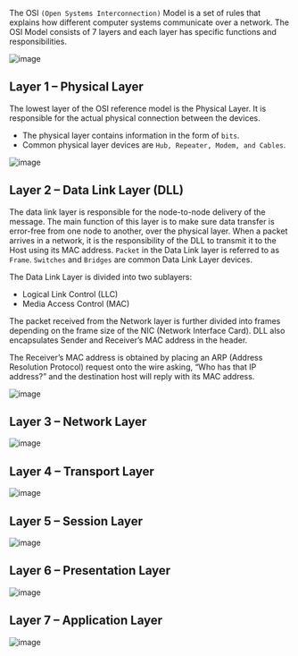 The OSI `(Open Systems Interconnection)` Model is a set of rules that explains how different computer systems communicate over a network. The OSI Model consists of 7 layers and each layer has specific functions and responsibilities.

![image](https://github.com/user-attachments/assets/5b0ea920-a663-441d-b269-a64e74b37d49)

## Layer 1 – Physical Layer

The lowest layer of the OSI reference model is the Physical Layer. It is responsible for the actual physical connection between the devices. 
- The physical layer contains information in the form of `bits`.
- Common physical layer devices are `Hub, Repeater, Modem, and Cables`.

![image](https://github.com/user-attachments/assets/a229005a-56ff-4b08-9c69-3d452a537fc4)

## Layer 2 – Data Link Layer (DLL)

The data link layer is responsible for the node-to-node delivery of the message. The main function of this layer is to make sure data transfer is error-free from one node to another, over the physical layer. When a packet arrives in a network, it is the responsibility of the DLL to transmit it to the Host using its MAC address. `Packet` in the Data Link layer is referred to as `Frame`. `Switches` and `Bridges` are common Data Link Layer devices.

The Data Link Layer is divided into two sublayers:

- Logical Link Control (LLC)
- Media Access Control (MAC)

The packet received from the Network layer is further divided into frames depending on the frame size of the NIC (Network Interface Card). DLL also encapsulates Sender and Receiver’s MAC address in the header.

The Receiver’s MAC address is obtained by placing an ARP (Address Resolution Protocol) request onto the wire asking, “Who has that IP address?” and the destination host will reply with its MAC address.

![image](https://github.com/user-attachments/assets/c752a80d-6bf8-45cb-9476-cf9abab49040)

## Layer 3 – Network Layer

![image](https://github.com/user-attachments/assets/e057b255-dc96-469c-9b47-094051de469f)

## Layer 4 – Transport Layer

![image](https://github.com/user-attachments/assets/4f7a3fd1-d815-4ff1-a83b-4564fb2da8e2)

## Layer 5 – Session Layer

![image](https://github.com/user-attachments/assets/94efb8ae-03b6-4ded-af71-50ae2cdea250)

## Layer 6 – Presentation Layer

![image](https://github.com/user-attachments/assets/f44c82f1-ab1f-45d9-8195-6073e26a3a75)

## Layer 7 – Application Layer

![image](https://github.com/user-attachments/assets/7779d7b1-f870-4bec-91e1-a779f7f0e699)
